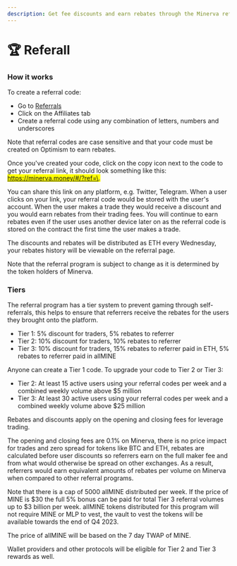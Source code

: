 ```yaml
---
description: Get fee discounts and earn rebates through the Minerva referral program.
---
```


# 🏆 Referall

### How it works

To create a referral code:

* Go to [Referrals](https://minerva.money/#/referrals)
* Click on the Affiliates tab
* Create a referral code using any combination of letters, numbers and underscores

Note that referral codes are case sensitive and that your code must be created on Optimism  to earn rebates.

Once you've created your code, click on the copy icon next to the code to get your referral link, it should look something like this: <mark style="color:blue;">https://minerva.money/#/?ref=\<your code>.</mark>

You can share this link on any platform, e.g. Twitter, Telegram. When a user clicks on your link, your referral code would be stored with the user's account. When the user makes a trade they would receive a discount and you would earn rebates from their trading fees. You will continue to earn rebates even if the user uses another device later on as the referral code is stored on the contract the first time the user makes a trade.

The discounts and rebates will be distributed as ETH every Wednesday, your rebates history will be viewable on the referral page.

Note that the referral program is subject to change as it is determined by the token holders of Minerva.&#x20;

### Tiers

The referral program has a tier system to prevent gaming through self-referrals, this helps to ensure that referrers receive the rebates for the users they brought onto the platform.&#x20;

* Tier 1: 5% discount for traders, 5% rebates to referrer
* Tier 2: 10% discount for traders, 10% rebates to referrer
* Tier 3: 10% discount for traders, 15% rebates to referrer paid in ETH, 5% rebates to referrer paid in allMINE

Anyone can create a Tier 1 code. To upgrade your code to Tier 2 or Tier 3:

* Tier 2: At least 15 active users using your referral codes per week and a combined weekly volume above $5 million
* Tier 3: At least 30 active users using your referral codes per week and a combined weekly volume above $25 million

Rebates and discounts apply on the opening and closing fees for leverage trading.

The opening and closing fees are 0.1% on Minerva, there is no price impact for trades and zero spread for tokens like BTC and ETH, rebates are calculated before user discounts so referrers earn on the full maker fee and from what would otherwise be spread on other exchanges. As a result, referrers would earn equivalent amounts of rebates per volume on Minerva when compared to other referral programs.

Note that there is a cap of 5000 allMINE distributed per week. If the price of MINE is $30 the full 5% bonus can be paid for total Tier 3 referral volumes up to $3 billion per week. allMINE tokens distributed for this program will not require MINE or MLP to vest, the vault to vest the tokens will be available towards the end of Q4 2023.

The price of allMINE will be based on the 7 day TWAP of MINE.

Wallet providers and other protocols will be eligible for Tier 2 and Tier 3 rewards as well.

